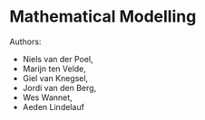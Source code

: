 # Mathematical Modelling
Authors: 
- Niels van der Poel,
- Marijn ten Velde,
- Giel van Knegsel,
- Jordi van den Berg,
- Wes Wannet,
- Aeden Lindelauf